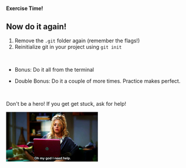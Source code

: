 #### Exercise Time!
##  Now do it again!

1. Remove the `.git` folder again (remember the flags!)
2. Reinitialize  git in your project using `git init`

<br>

- Bonus: Do it all from the terminal

- Double Bonus: Do it a couple of more times. Practice makes perfect.

<br>

Don't be a hero! If you get get stuck, ask for help!

<img src="images/need-help.gif" alt="" width="250">